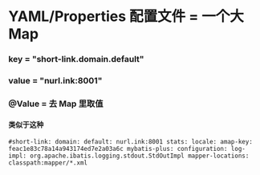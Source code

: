 # YAML/Properties 配置文件 = 一个大 Map

### key = "short-link.domain.default"

### value = "nurl.ink:8001"

### @Value = 去 Map 里取值




####  类似于这种
`` #short-link:
  domain:
    default: nurl.ink:8001
  stats:
    locale:
      amap-key: feac1e83c78a14a943174ed7e2a03a6c
mybatis-plus:
  configuration:
    log-impl: org.apache.ibatis.logging.stdout.StdOutImpl
  mapper-locations: classpath:mapper/*.xml
``
